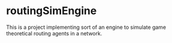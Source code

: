 # routingSimEngine
This is a project implementing sort of an engine to simulate game theoretical routing agents in a network.
